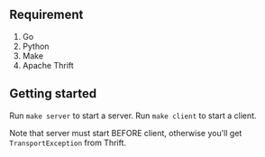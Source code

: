 ## Requirement

1. Go
2. Python
3. Make
4. Apache Thrift

## Getting started

Run `make server` to start a server.
Run `make client` to start a client.

Note that server must start BEFORE client, otherwise you'll get `TransportException` from Thrift.
